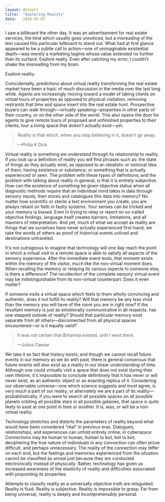 ```yaml
---
layout: default
title:  "Exploring Reality"
date:   2018-05-02
---
```

I saw a billboard the other day. It was an advertisement for real estate services, the kind which usually goes unnoticed, but a misreading of the text caused this particular billboard to stand out. What had at first glance appeared to be a subtle call to action—one of unimaginable existential depth—was merely a marketing tagline whose value extended no further than its surface: Explore realty. Even after catching my error, I couldn’t shake the misreading from my brain.

Explore reality.

Coincidentally, predictions about virtual reality transforming the real estate market have been a topic of much discussion in the media over the last long while. Agents are increasingly moving toward a model of taking clients on virtual tours of properties as opposed to physical visitation, removing restraints that time and space insert into the real estate hunt. Prospective buyers can walk through—virtually speaking—properties in other parts of their country, or on the other side of the world. This also opens the door for agents to give remote tours of proposed and unfinished properties to their clients; tour a living space that doesn’t actually exist—yet.

> Reality is that which, when you stop believing in it, doesn’t go away.
> 
> &mdash;Philip K Dick

Virtual reality is something we understand through its relationship to reality. If you look up a definition of reality you will find phrases such as: the state of things as they actually exist, as opposed to an idealistic or notional idea of them; having existence or substance; or something that is actually experienced or seen. The problem with these types of definitions, and the problem with talking about reality in general, is that it is entirely subjective. How can the existence of something be given objective status when all diagnostic methods require that an individual mind takes in data through sensory inputs, then stores and catalogues this data into memory? No matter how scientific or sterile a test environment you create, you are always reliant on faith in faulty systems. Your senses can be tricked and your memory is biased. Even in trying to relay or report on so-called objective findings, language itself creates barriers, limitations, and all manners of interpretation. And yet, much of what we accept as reality are things that we ourselves have never actually experienced first-hand; we take the words of others as proof of historical events unlived and destinations untraveled.

It's not outrageous to imagine that technology will one day reach the point in which a virtual visit to a remote space is able to satisfy all aspects of the sensory experience. After the immediate event ends, that moment exists within the memory of the visitor, much like the non-virtual moment does. When recalling the memory or relaying its various aspects to someone else, is there a difference? The recollection of the complete sensory virtual event may be indistinguishable from its non-virtual counterpart. Does it even matter?

If someone visits a virtual space which feels to them wholly convincing and authentic, does it not fulfill its reality? Will that memory be any less vivid than the memory you will have of the room you are in right now? If the resultant memory is just as emotionally communicative in all respects, has one stepped outside of reality? Should that particular memory exist separate from all others—disconnected from all physical spaces encountered—or is it equally valid?

> It was not certain that Britannia existed, until I went there.
>
> &mdash;Julius Caesar

We take it as fact that history exists, and though we cannot recall future events in our memory as we do with past, there is general consensus that future events will also exist as a reality in our linear understanding of time. Although one could virtually visit a space that does not exist during their own lifetime, it's impossible to conclude definitively that it has never or will never exist, as an authentic object or an exacting replica of it. Considering our observable universe—one which science suggests and most agree, is very much a part of our reality, or alternately we are a part of its reality—probabilistically, if you were to search all possible spaces on all possible planets orbiting all possible stars in all possible galaxies, that space is quite likely to exist at one point in time or another. It is, was, or will be a non-virtual reality.

Technology stretches and distorts the parameters of reality beyond what would have been considered "real" in previous eras. Dialogues, relationships, and experiences can unfold entirely online, in cyberspace. Connections may be human to human, human to bot, bot to bot; deciphering the true nature of individuals in any connection can often prove difficult, and perhaps unnecessary. The reality of the connection may differ on each end, but the feelings and memories experienced from the situation cannot be classified as unreal just because they are conducted electronically instead of physically. Rather, technology has given us increased awareness of the elasticity of reality and difficulties associated with pinpointing its properties. 

Attempts to classify reality as a universally objective truth are misguided. Reality is fluid. Reality is subjective. Reality is impossible to grasp. Far from being universal, reality is deeply and incomprehensibly personal.
